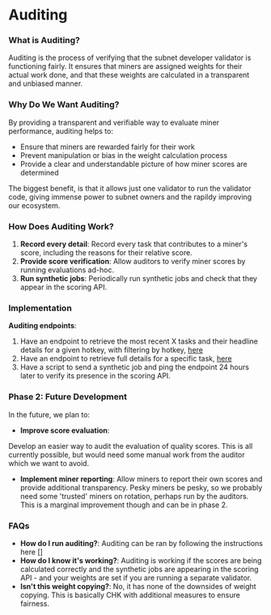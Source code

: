 # Auditing

### What is Auditing?

Auditing is the process of verifying that the subnet developer validator is functioning fairly. It ensures that miners are assigned weights for their actual work done, and that these weights are calculated in a transparent and unbiased manner.

### Why Do We Want Auditing?

By providing a transparent and verifiable way to evaluate miner performance, auditing helps to:

* Ensure that miners are rewarded fairly for their work
* Prevent manipulation or bias in the weight calculation process
* Provide a clear and understandable picture of how miner scores are determined

The biggest benefit, is that it allows just one validator to run the validator code, giving immense power to subnet owners and the rapildy improving our ecosystem.

### How Does Auditing Work?

1. **Record every detail**: Record every task that contributes to a miner's score, including the reasons for their relative score.
2. **Provide score verification**: Allow auditors to verify miner scores by running evaluations ad-hoc.
3. **Run synthetic jobs**: Periodically run synthetic jobs and check that they appear in the scoring API.

### Implementation

**Auditing endpoints**:

1. Have an endpoint to retrieve the most recent X tasks and their headline details for a given hotkey, with filtering by hotkey, [here](../validator/endpoints/auditing.py#L10)
2. Have an endpoint to retrieve full details for a specific task, [here](../validator/endpoints/auditing.py#L16)
3. Have a script to send a synthetic job and ping the endpoint 24 hours later to verify its presence in the scoring API.

### Phase 2: Future Development

In the future, we plan to:

* **Improve score evaluation**:

Develop an easier way to audit the evaluation of quality scores. This is all currently possible, but would need some manual work from the auditor which we want to avoid.

* **Implement miner reporting**: Allow miners to report their own scores and provide additional transparency.
Pesky miners be pesky, so we probably need some 'trusted' miners on rotation, perhaps run by the auditors. This is a marginal improvement though and can be in phase 2.

### FAQs

* **How do I run auditing?**: Auditing can be ran by following the instructions here []
* **How do I know it's working?**: Auditing is working if the scores are being calculated correctly and the synthetic jobs are appearing in the scoring API - and your weights are set if you are running a separate validator.
* **Isn't this weight copying?**: No, it has none of the downsides of weight copying. This is basically CHK with additional measures to ensure fairness.
